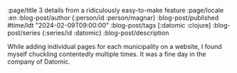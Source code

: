:page/title 3 details from a ridiculously easy-to-make feature
:page/locale :en
:blog-post/author {:person/id :person/magnar}
:blog-post/published #time/ldt "2024-02-09T09:00:00"
:blog-post/tags [:datomic :clojure]
:blog-post/series {:series/id :datomic}
:blog-post/description

While adding individual pages for each municipality on a website, I found myself
chuckling contentedly multiple times. It was a fine day in the company of
Datomic.

